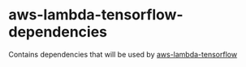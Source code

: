 # aws-lambda-tensorflow-dependencies
Contains dependencies that will be used by [aws-lambda-tensorflow](https://github.com/anandanand84/aws-lambda-tensorflow)
